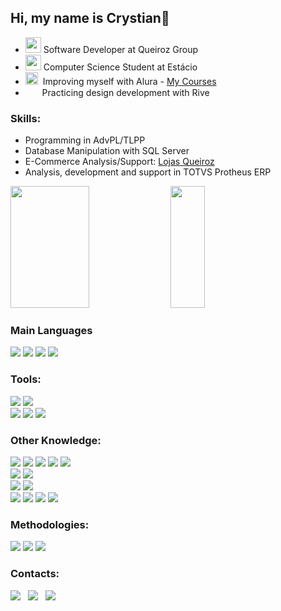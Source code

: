 [//]: # (Presentation About Me)
<div>
    <h2>Hi, my name is Crystian👋</h2>
</div>

[//]: # (About Me)
<div class="About_me">
    <ul>
        <li><img width="25px" src="https://comercialqueiroz.agilecdn.com.br/imgs/icone-queiroz-1694514355.png"> Software Developer at Queiroz Group</li>
        <li><img width="25px" src="https://github.com/crysataide/crysataide/assets/108529552/6e91f3b4-4644-4103-a80a-e2d9434528ee"> Computer Science Student at Estácio</li>
        <li><img width="20px" src="https://cursos.alura.com.br/assets/images/alura/favicon.ico">&nbsp;&nbsp;Improving myself with Alura - <a href="https://github.com/crysataide/Alura">My Courses</a></li>
        <li><img width="15px" src="https://framerusercontent.com/images/3zFbB2jdDFJ02sWnh7hLRZFujk.svg">&nbsp;&nbsp;&nbsp;Practicing design development with Rive</li>
    </ul>
</div>

[//]: # (Skills)
<div class="Job_Skills">
    <h3> Skills: </h3>
    <ul>
        <li> Programming in AdvPL/TLPP</li>
        <li> Database Manipulation with SQL Server</li>
        <li> E-Commerce Analysis/Support: <a href="https://lojasqueiroz.com.br">Lojas Queiroz</a></li>
        <li> Analysis, development and support in TOTVS Protheus ERP</li>
    </ul>
    <img width="50%" height="195px" src="https://github-readme-stats-abdulbasitrana.vercel.app/api?username=crysataide&show_icons=true&title_color=FF7720&text_color=d2dcd6&theme=highcontrast&include_all_commits=true&count_private=true&bg_color=0d1117&hide_border=true" />
    <img width="33%" height="195px" src="https://github-readme-stats-abdulbasitrana.vercel.app/api/top-langs/?username=crysataide&title_color=FF7720&text_color=d2dcd6&layout=compact&langs_count=8&theme=highcontrast&show_icons=true&bg_color=0d1117&hide_border=true" />
</div>

[//]: # (Knowledge)
<div class="Main Languages">
    <h3> Main Languages </h3>
    <img src="https://img.shields.io/badge/-AdvPL-1e1e1e?style=for-the-badge&logo=totvs&logoColor=7986cb">
    <img src="https://img.shields.io/badge/-TL++-1e1e1e?style=for-the-badge&logo=totvs&logoColor=fbc02d">
    <img src="https://img.shields.io/badge/-JavaScript-1e1e1e?style=for-the-badge&logo=javascript">
    <img src="https://img.shields.io/badge/-Python-1e1e1e?style=for-the-badge&logo=Python&logoColor=ebda2e">
</div>

<div class="Tools">
    <h3> Tools: </h3>
    <div class="IDE's">
        <img src="https://img.shields.io/badge/-VSCode-1e1e1e?style=for-the-badge&logo=visual-studio-code">
        <img src="https://img.shields.io/badge/-Azure_DS-1e1e1e?style=for-the-badge&logo=microsoft-azure">
    </div>
    <div class="Other">
        <img src="https://img.shields.io/badge/-TOTVS_Protheus-1e1e1e?style=for-the-badge&logo=totvs">
        <img src="https://img.shields.io/badge/-GIT-1e1e1e?style=for-the-badge&logo=git">
        <img src="https://img.shields.io/badge/-GitHub-1e1e1e?style=for-the-badge&logo=github">
    </div>
</div>

<div class="Other Knowledge">
    <h3> Other Knowledge: </h3>
    <div class="Other Languages">
        <img src="https://img.shields.io/badge/-HTML-1e1e1e?style=for-the-badge&logo=html5">
        <img src="https://img.shields.io/badge/-CSS-1e1e1e?style=for-the-badge&logo=CSS3">
        <img src="https://img.shields.io/badge/-PHP-1e1e1e?style=for-the-badge&logo=php">
        <img src="https://img.shields.io/badge/-C-1e1e1e?style=for-the-badge&logo=c">
        <img src="https://img.shields.io/badge/-Kotlin-1e1e1e?style=for-the-badge&logo=kotlin">
    </div>
    <div class="Other IDE's">
        <img src="https://img.shields.io/badge/-Intellij-1e1e1e?style=for-the-badge&logo=intellij-idea">
        <img src="https://img.shields.io/badge/-CLion-1e1e1e?style=for-the-badge&logo=clion">
    </div>
    <div class="Other Tools For DataBase">
        <img src="https://img.shields.io/badge/-MySQL-1e1e1e?style=for-the-badge&logo=mysql">
        <img src="https://img.shields.io/badge/-PostgreSQL-1e1e1e?style=for-the-badge&logo=postgresql">
    </div>
    <div class="Other Tools">
        <img src="https://img.shields.io/badge/-Vercel-1e1e1e?style=for-the-badge&logo=vercel">
        <img src="https://img.shields.io/badge/-GitLab-1e1e1e?style=for-the-badge&logo=gitlab">
        <img src="https://img.shields.io/badge/-Figma-1e1e1e?style=for-the-badge&logo=figma">
        <img src="https://img.shields.io/badge/-Rive-1e1e1e?style=for-the-badge&logo=rive">
    </div>
</div>

<div class="Methodologies">
    <h3> Methodologies: </h3>
    <img src="https://img.shields.io/badge/-Trello-1e1e1e?style=for-the-badge&logo=trello">
    <img src="https://img.shields.io/badge/-Notion-1e1e1e?style=for-the-badge&logo=notion">
    <img src="https://img.shields.io/badge/-Obsidian-1e1e1e?style=for-the-badge&logo=obsidian">
</div>

[//]: # (Contacts)
<div id="Contacts">
    <h3> Contacts: </h3>
    <a href = "https://wa.me/92984674302"><img src="https://img.shields.io/badge/Whatsapp-1fbb2a?style=for-the-badge&logo=whatsapp&logoColor=white"></a>&nbsp;&nbsp;
    <a href = "mailto:crystianataide@gmail.com"><img src="https://img.shields.io/badge/Gmail-D14836?style=for-the-badge&logo=gmail&logoColor=white" target="_blank"></a>&nbsp;&nbsp;
    <a href = "https://www.linkedin.com/in/crystianataide"><img src="https://img.shields.io/badge/LinkedIn-blue?style=for-the-badge&logo=linkedin&logoColor=white" target="_blank"></a>
</div>
